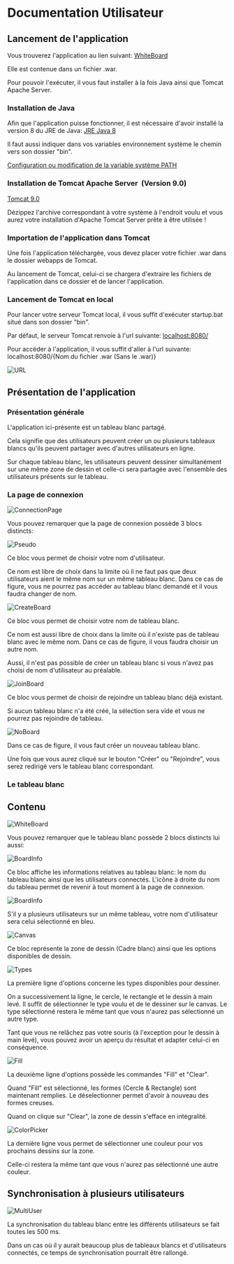 # Documentation Utilisateur

## Lancement de l'application

Vous trouverez l'application au lien suivant:
[WhiteBoard]()

Elle est contenue dans un fichier .war.

Pour pouvoir l'exécuter, il vous faut installer à la fois Java ainsi que Tomcat Apache Server.

### Installation de Java

Afin que l'application puisse fonctionner, il est nécessaire d'avoir installé la version 8 du JRE de Java:
[JRE Java 8](http://www.oracle.com/technetwork/java/javase/downloads/jre8-downloads-2133155.html)

Il faut aussi indiquer dans vos variables environnement système le chemin vers son dossier "bin".

[Configuration ou modification de la variable système PATH](https://www.java.com/fr/download/help/path.xml)

### Installation de Tomcat Apache Server  (Version 9.0)

[Tomcat 9.0](https://tomcat.apache.org/download-90.cgi)

Dézippez l'archive correspondant à votre système à l'endroit voulu et vous aurez votre installation d'Apache Tomcat Server prête à être utilisée !

### Importation de l'application dans Tomcat

Une fois l'application téléchargée, vous devez placer votre fichier .war dans le dossier webapps de Tomcat.

Au lancement de Tomcat, celui-ci se chargera d'extraire les fichiers de l'application dans ce dossier et de lancer l'application.


### Lancement de Tomcat en local

Pour lancer votre serveur Tomcat local, il vous suffit d'exécuter startup.bat situé dans son dossier "bin".

Par défaut, le serveur Tomcat renvoie à l'url suivante: 
[localhost:8080/](localhost:8080)

Pour accéder à l'application, il vous suffit d'aller à l'url suivante:
localhost:8080/{Nom du fichier .war (Sans le .war)}

![URL](img/url.png)

## Présentation de l'application

### Présentation générale

L'application ici-présente est un tableau blanc partagé.

Cela signifie que des utilisateurs peuvent créer un ou plusieurs tableaux blancs qu'ils peuvent partager avec d'autres utilisateurs en ligne.

Sur chaque tableau blanc, les utilisateurs peuvent dessiner simultanément sur une même zone de dessin et celle-ci sera partagée avec l'ensemble des utilisateurs présents sur le tableau.

### La page de connexion

![ConnectionPage](img/connectionPage.png)

Vous pouvez remarquer que la page de connexion possède 3 blocs distincts:

![Pseudo](img/pseudo.png)

Ce bloc vous permet de choisir votre nom d'utilisateur.

Ce nom est libre de choix dans la limite où il ne faut pas que deux utilisateurs aient le même nom sur un même tableau blanc.
Dans ce cas de figure, vous ne pourrez pas accéder au tableau blanc demandé et il vous faudra changer de nom.

![CreateBoard](img/newBoard.png)

Ce bloc vous permet de choisir votre nom de tableau blanc.

Ce nom est aussi libre de choix dans la limite où il n'existe pas de tableau blanc avec le même nom.
Dans ce cas de figure, il vous faudra choisir un autre nom.

Aussi, il n'est pas possible de créer un tableau blanc si vous n'avez pas choisi de nom d'utilisateur au préalable.

![JoinBoard](img/joinBoard.png)

Ce bloc vous permet de choisir de rejoindre un tableau blanc déjà existant.

Si aucun tableau blanc n'a été créé, la sélection sera vide et vous ne pourrez pas rejoindre de tableau.

![NoBoard](img/noBoard.png)

Dans ce cas de figure, il vous faut créer un nouveau tableau blanc.

Une fois que vous aurez cliqué sur le bouton "Créer" ou "Rejoindre", vous serez redirigé vers le tableau blanc correspondant.

### Le tableau blanc

## Contenu

![WhiteBoard](img/whiteBoard.png)

Vous pouvez remarquer que le tableau blanc possède 2 blocs distincts lui aussi:

![BoardInfo](img/boardInfo.png)

Ce bloc affiche les informations relatives au tableau blanc: le nom du tableau blanc ainsi que les utilisateurs connectés.
L'icône à droite du nom du tableau permet de revenir à tout moment à la page de connexion.

![BoardInfo](img/boardInfo2.png)

S'il y a plusieurs utilisateurs sur un même tableau, votre nom d'utilisateur sera celui sélectionné en bleu.

![Canvas](img/canvas.png)

Ce bloc représente la zone de dessin (Cadre blanc) ainsi que les options disponibles de dessin.

![Types](img/types.png)

La première ligne d'options concerne les types disponibles pour dessiner.

On a successivement la ligne, le cercle, le rectangle et le dessin à main levé.
Il suffit de sélectionner le type voulu et de le dessiner sur le canvas.
Le type sélectionné restera le même tant que vous n'aurez pas sélectionné un autre type.

Tant que vous ne relâchez pas votre souris (à l'exception pour le dessin à main levé), vous pouvez avoir un aperçu du résultat et adapter celui-ci en conséquence.

![Fill](img/fill.png)

La deuxième ligne d'options possède les commandes "Fill" et "Clear".

Quand "Fill" est sélectionné, les formes (Cercle & Rectangle) sont maintenant remplies.
Le déselectionner permet d'avoir à nouveau des formes creuses.

Quand on clique sur "Clear", la zone de dessin s'efface en intégralité.

![ColorPicker](img/colorPicker.png)

La dernière ligne vous permet de sélectionner une couleur pour vos prochains dessins sur la zone.

Celle-ci restera la même tant que vous n'aurez pas sélectionné une autre couleur.

## Synchronisation à plusieurs utilisateurs

![MultiUser](img/multiUser.png)

La synchronisation du tableau blanc entre les différents utilisateurs se fait toutes les 500 ms.

Dans un cas où il y aurait beaucoup plus de tableaux blancs et d'utilisateurs connectés, ce temps de synchronisation pourrait être rallongé.


